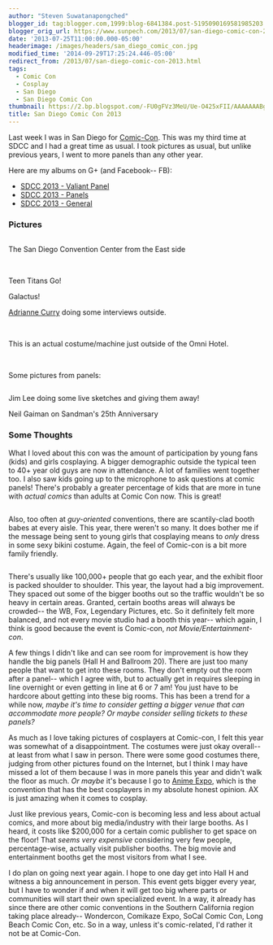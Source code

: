 ```yaml
---
author: "Steven Suwatanapongched"
blogger_id: tag:blogger.com,1999:blog-6841384.post-5195090169581985203
blogger_orig_url: https://www.sunpech.com/2013/07/san-diego-comic-con-2013.html
date: '2013-07-25T11:00:00.000-05:00'
headerimage: /images/headers/san_diego_comic_con.jpg
modified_time: '2014-09-29T17:25:24.446-05:00'
redirect_from: /2013/07/san-diego-comic-con-2013.html
tags:
  - Comic Con
  - Cosplay
  - San Diego
  - San Diego Comic Con
thumbnail: https://2.bp.blogspot.com/-FU0gFVz3MeU/Ue-O425xFII/AAAAAAABg6M/ZHHW9sGZQDM/s800/2013-07-18+at+17-23-17.jpg
title: San Diego Comic Con 2013
---
```



Last week I was in San Diego for <a href="https://www.comic-con.org/cci">Comic-Con</a>. This was my third time at SDCC and I had a great time as usual. I took pictures as usual, but unlike previous years, I went to more panels than any other year.

Here are my albums on G+ (and Facebook-- FB):

<ul>
  <li><a href="https://www.facebook.com/media/set/?set=a.545467452184950.1073741833.408588035872893&amp;type=1">SDCC 2013 - Valiant Panel</a></li>
  <li><a href="https://www.facebook.com/media/set/?set=a.545461102185585.1073741832.408588035872893&amp;type=1">SDCC 2013 - Panels</a></li>
  <li><a href="https://www.facebook.com/media/set/?set=a.545453385519690.1073741831.408588035872893&amp;type=1">SDCC 2013 - General</a></li>
</ul>

### Pictures

<img   border="0" src="https://2.bp.blogspot.com/-FU0gFVz3MeU/Ue-O425xFII/AAAAAAABg6M/ZHHW9sGZQDM/s800/2013-07-18+at+17-23-17.jpg" alt=""  />

The San Diego Convention Center from the East side
<img   border="0" src="https://4.bp.blogspot.com/-IjOzv_gACgE/Ue-M8eD59uI/AAAAAAABguw/XLPw26Am3aQ/s800/2013-07-18+at+11-03-01.jpg" alt=""  />

<img   border="0"  src="https://1.bp.blogspot.com/-x5MGiDvyv6Y/Ue-N0pRSr5I/AAAAAAABgz8/rFZn5KZdUi0/s800/2013-07-18+at+11-44-19.jpg" alt=""  />

<img   border="0"  src="https://2.bp.blogspot.com/-O3bS851OgO0/Ue-OgaiA75I/AAAAAAABg4M/AaALEoeImFs/s800/2013-07-18+at+12-20-51.jpg" alt=""  />

Teen Titans Go!
<img   border="0" src="https://3.bp.blogspot.com/-oCRUYCtFcUU/Ue-PHBbA-vI/AAAAAAABg7k/BojUn9s69Qw/s800/2013-07-19+at+10-43-44.jpg" alt=""  />

Galactus!
<img   border="0"  src="https://4.bp.blogspot.com/-G2jFQm6a9bw/Ue-PSpy2hMI/AAAAAAABg8k/B1BdaITG-QA/s800/2013-07-19+at+11-07-42.jpg" alt=""  />

<a href="https://twitter.com/AdrianneCurry">Adrianne Curry</a> doing some interviews outside.
<img   border="0"  src="https://1.bp.blogspot.com/-qewDQgEwWfA/Ue-PxosE-2I/AAAAAAABg_U/4aPxBZ5GFhU/s800/2013-07-19+at+12-33-49.jpg" alt=""  />

<img   border="0"  src="https://1.bp.blogspot.com/-5GpIXv5q0UM/Ue-PypF5t6I/AAAAAAABg_c/Nv_vqj0WFD4/s800/2013-07-19+at+12-39-29.jpg" alt=""  />

<img   border="0"  src="https://1.bp.blogspot.com/--HqCYKfkmco/Ue-P3uFsHvI/AAAAAAABg_0/NAwpeae93No/s800/2013-07-19+at+13-05-09.jpg" alt=""  />

This is an actual costume/machine just outside of the Omni Hotel.
<img   border="0"  src="https://2.bp.blogspot.com/-50pNKPdw-YQ/Ue-QDX3QHPI/AAAAAAABhA8/aKSrrBJ4pFg/s800/2013-07-19+at+14-17-41.jpg" alt=""  />

<img   border="0"  src="https://4.bp.blogspot.com/-UAkJitE59ts/Ue-QQqL0JKI/AAAAAAABhCE/hvaYNNpTLeg/s800/2013-07-19+at+16-30-32.jpg" alt=""  />

<img   border="0"  src="https://2.bp.blogspot.com/-LANgTK_gGzQ/Ue-QbPGBL4I/AAAAAAABhC8/-QArmvcWAmA/s800/2013-07-20+at+11-52-24.jpg" alt=""  />

Some pictures from panels:

<img   border="0" src="https://3.bp.blogspot.com/-zunCEuxDIKU/Ue-KYRBu8KI/AAAAAAABgh8/YmlPDDRGofg/s800/2013-07-18+at+19-08-50.jpg" alt=""  />

Jim Lee doing some live sketches and giving them away!
<img   border="0"  src="https://1.bp.blogspot.com/-RrhNXmRDBcc/Ue-Lcpr0itI/AAAAAAABgn8/iHnHL8zhyYA/s800/2013-07-20+at+14-17-05.jpg" alt=""  />

Neil Gaiman on Sandman's 25th Anniversary
<img   border="0"  src="https://2.bp.blogspot.com/-AY7lBYyAUCs/Ue-L8o64rUI/AAAAAAABgrE/hfxqPJ1Noe4/s800/2013-07-20+at+15-27-12.jpg" alt=""  />

### Some Thoughts

What I loved about this con was the amount of participation by young fans (kids) and girls cosplaying. A bigger demographic outside the typical teen to 40+ year old guys are now in attendance. A lot of families went together too. I also saw kids going up to the microphone to ask questions at comic panels! There's probably a greater percentage of kids that are more in tune with <i>actual comics</i> than adults at Comic Con now. This is great!

<img   border="0" src="https://1.bp.blogspot.com/-uL8-3dnscRg/Ue-Q2H056xI/AAAAAAABhFE/C2jNth1Uvss/s800/2013-07-20+at+18-50-36.jpg" alt=""  />

Also, too often at <i>guy-oriented </i>conventions, there are scantily-clad booth babes at every aisle. This year, there weren't so many. It does bother me if the message being sent to young girls that cosplaying means to <i>only</i> dress in some sexy bikini costume. Again, the feel of Comic-con is a bit more family friendly.

<img   border="0"  src="https://3.bp.blogspot.com/-ISJpiEFA9cg/Ue-Po2S5HwI/AAAAAAABg-k/UW6a7WmiXL0/s800/2013-07-19+at+12-16-04.jpg" alt=""  />

There's usually like 100,000+ people that go each year, and the exhibit floor is packed shoulder to shoulder. This year, the layout had a big improvement. They spaced out some of the bigger booths out so the traffic wouldn't be so heavy in certain areas. Granted, certain booths areas will always be crowded-- the WB, Fox, Legendary Pictures, etc. So it definitely felt more balanced, and not every movie studio had a booth this year-- which again, I think is good because the event is Comic-con, <i>not Movie/Entertainment-con</i>.

A few things I didn't like and can see room for improvement is how they handle the big panels (Hall H and Ballroom 20). There are just too many people that want to get into these rooms. They don't empty out the room after a panel-- which I agree with, but to actually get in requires sleeping in line overnight or even getting in line at 6 or 7 am! You just have to be hardcore about getting into these big rooms. This has been a trend for a while now, <i>maybe it's time to consider getting a bigger venue that can accommodate more people? Or maybe consider selling tickets to these panels?</i>

As much as I love taking pictures of cosplayers at Comic-con, I felt this year was somewhat of a disappointment. The costumes were just okay overall-- at least from what I saw in person. There were some good costumes there, judging from other pictures found on the Internet, but I think I may have missed a lot of them because I was in more panels this year and didn't walk the floor as much. <i>Or maybe</i> it's because I go to <a href="https://www.anime-expo.org/">Anime Expo</a>, which is the convention that has the best cosplayers in my absolute honest opinion. AX is just amazing when it comes to cosplay.

Just like previous years, Comic-con is becoming less and less about actual comics, and more about big media/industry with their large booths. As I heard, it costs like $200,000 for a certain comic publisher to get space on the floor! That <i>seems very expensive</i> considering very few people, percentage-wise, actually visit publisher booths. The big movie and entertainment booths get the most visitors from what I see.

I do plan on going next year again. I hope to one day get into Hall H and witness a big announcement in person. This event gets bigger every year, but I have to wonder if and when it will get too big where parts or communities will start their own specialized event. In a way, it already has since there are other comic conventions in the Southern California region taking place already-- Wondercon, Comikaze Expo, SoCal Comic Con, Long Beach Comic Con, etc. So in a way, unless it's comic-related, I'd rather it not be at Comic-Con.